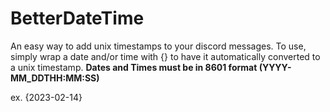 # BetterDateTime

An easy way to add unix timestamps to your discord messages. To use, simply wrap a date and/or time with {} to have it automatically converted to a unix timestamp. **Dates and Times must be in 8601 format (YYYY-MM_DDTHH:MM:SS)**

ex. {2023-02-14}
